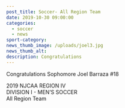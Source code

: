 ```yaml
---
post_title: Soccer- All Region Team
date: 2019-10-30 09:00:00
categories:
  - soccer
  - news
sport-category:
news_thumb_image: /uploads/joel3.jpg
news_thumb_alt:
description: Congratulations
---
```


Congratulations Sophomore Joel Barraza \#18

2019 NJCAA REGION IV<br>DIVISION I - MEN’S SOCCER<br>All Region Team